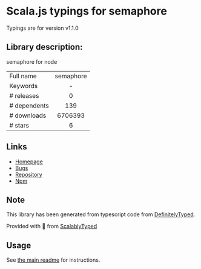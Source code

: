 
# Scala.js typings for semaphore

Typings are for version v1.1.0

## Library description:
semaphore for node

|                    |                 |
| ------------------ | :-------------: |
| Full name          | semaphore |
| Keywords           | - |
| # releases         | 0 |
| # dependents       | 139 |
| # downloads        | 6706393 |
| # stars            | 6 |

## Links
- [Homepage](https://github.com/abrkn/semaphore.js)
- [Bugs](https://github.com/abrkn/semaphore.js/issues)
- [Repository](https://github.com/abrkn/semaphore.js)
- [Npm](https://www.npmjs.com/package/semaphore)
    


## Note
This library has been generated from typescript code from [DefinitelyTyped](https://definitelytyped.org).

Provided with :purple_heart: from [ScalablyTyped](https://github.com/oyvindberg/ScalablyTyped)

## Usage
See [the main readme](../../readme.md) for instructions.


